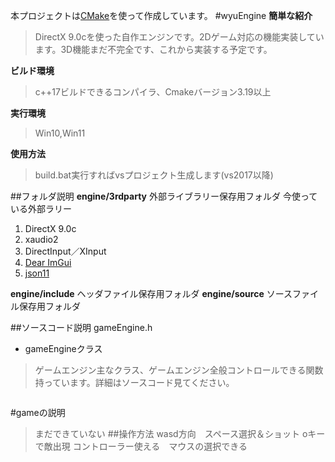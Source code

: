 本プロジェクトは[CMake](https://cmake.org/)を使って作成しています。
#wyuEngine
**簡単な紹介**
>DirectX 9.0cを使った自作エンジンです。2Dゲーム対応の機能実装しています。3D機能まだ不完全です、これから実装する予定です。

**ビルド環境**
>c++17ビルドできるコンパイラ、Cmakeバージョン3.19以上

**実行環境**
>Win10,Win11

**使用方法**
>build.bat実行すればvsプロジェクト生成します(vs2017以降)

##フォルダ説明
**engine/3rdparty** 外部ライブラリー保存用フォルダ
今使っている外部ラリー
1. DirectX 9.0c
2. xaudio2
3. DirectInput／XInput
4. [Dear ImGui](https://github.com/ocornut/imgui)
5. [json11](https://github.com/dropbox/json11)

**engine/include** ヘッダファイル保存用フォルダ
**engine/source** ソースファイル保存用フォルダ

##ソースコード説明
gameEngine.h
+ gameEngineクラス
>ゲームエンジン主なクラス、ゲームエンジン全般コントロールできる関数持っています。詳細はソースコード見てください。


``` c++

```

#gameの説明
>まだできていない
##操作方法
>wasd方向　スペース選択＆ショット oキーで敵出現
>コントローラー使える　マウスの選択できる


